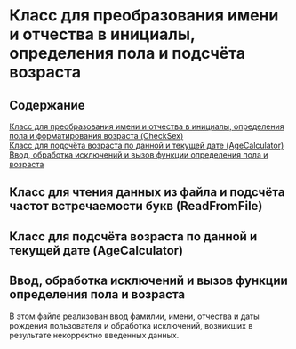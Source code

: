 # Класс для преобразования имени и отчества в инициалы, определения пола и подсчёта возраста
## Содержание
[Класс для преобразования имени и отчества в инициалы, определения пола и форматирования возраста (CheckSex)](src/CheckSex.java)  
[Класс для подсчёта возраста по данной и текущей дате (AgeCalculator)](src/AgeCalculator.java)  
[Ввод, обработка исключений и вызов функции определения пола и возраста](src/Main.java)    
  
## Класс для чтения данных из файла и подсчёта частот встречаемости букв (ReadFromFile)
## Класс для подсчёта возраста по данной и текущей дате (AgeCalculator)  
## Ввод, обработка исключений и вызов функции определения пола и возраста  
В этом файле реализован ввод фамилии, имени, отчества и даты рождения пользователя и обработка исключений, возникших в результате некорректно введенных данных. 
